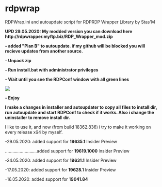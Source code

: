 # rdpwrap
RDPWrap.ini and autoupdate script for RDPRDP Wrapper Library by Stas'M
<p> <b>UPD 29.05.2020: My modded version you can download here http://rdpwrapper.myftp.biz/RDP_Wrapper_mod.zip
<p> - added "Plan B" to autoupdate. if my github will be blocked you will recieve updates from another source.
<p>- Unpack zip
<p>- Run install.bat with administrator privileges
<p>- Wait until you see the RDPConf window with all green lines
<p> <img src=https://b.radikal.ru/b28/2005/47/505a630a9521.png>
<p>- Enjoy
<p>I make a changes in installer and autoupdater to  copy all files to install dir, run autoupdate and start RDPConf to check if it works.
Also i change the uninstaller to remove install dir.</b>

I like to use it, and now (from build 18362.836) i try to make it working on every release x64 by myself.

<p>-29.05.2020: added support for <b>19635.1</b> Insider Preview
<p>..........................added support for <b>19619.1000</b> Insider Preview
<p>-24.05.2020: added support for <b>19631.1</b> Insider Preview
<p>-17.05.2020: added support for <b>19628.1</b> Insider Preview
<p>-16.05.2020: added support for <b>19041.84</b>
